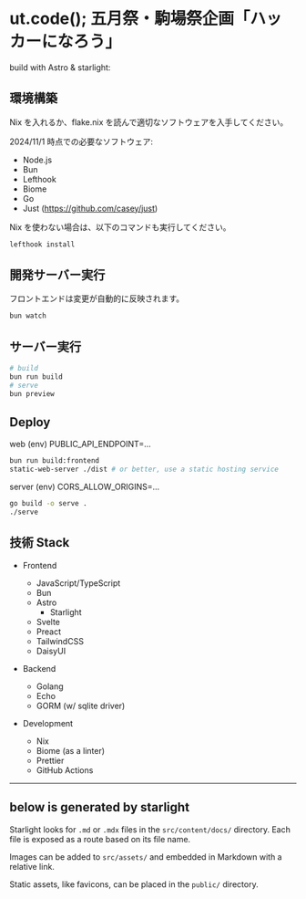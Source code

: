 # ut.code(); 五月祭・駒場祭企画「ハッカーになろう」

build with Astro & starlight:

## 環境構築

Nix を入れるか、flake.nix を読んで適切なソフトウェアを入手してください。

2024/11/1 時点での必要なソフトウェア:

- Node.js
- Bun
- Lefthook
- Biome
- Go
- Just (https://github.com/casey/just)

Nix を使わない場合は、以下のコマンドも実行してください。

```sh
lefthook install
```

## 開発サーバー実行

フロントエンドは変更が自動的に反映されます。

```sh
bun watch
```

## サーバー実行

```sh
# build
bun run build
# serve
bun preview
```

## Deploy

web
(env) PUBLIC_API_ENDPOINT=...

```sh runtime=node
bun run build:frontend
static-web-server ./dist # or better, use a static hosting service
```

server
(env) CORS_ALLOW_ORIGINS=...

```sh runtime=go
go build -o serve .
./serve
```

## 技術 Stack

- Frontend

  - JavaScript/TypeScript
  - Bun
  - Astro
    - Starlight
  - Svelte
  - Preact
  - TailwindCSS
  - DaisyUI

- Backend

  - Golang
  - Echo
  - GORM (w/ sqlite driver)

- Development
  - Nix
  - Biome (as a linter)
  - Prettier
  - GitHub Actions

---

## below is generated by starlight

Starlight looks for `.md` or `.mdx` files in the `src/content/docs/` directory. Each file is exposed as a route based on its file name.

Images can be added to `src/assets/` and embedded in Markdown with a relative link.

Static assets, like favicons, can be placed in the `public/` directory.
